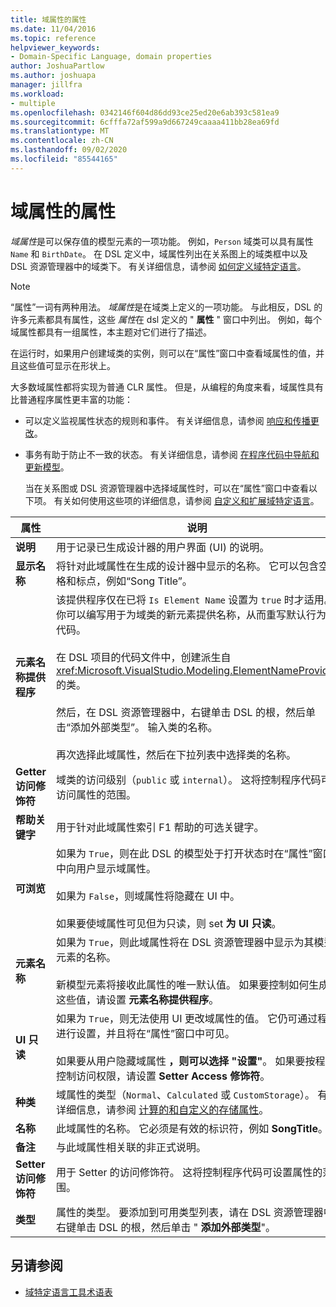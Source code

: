 ```yaml
---
title: 域属性的属性
ms.date: 11/04/2016
ms.topic: reference
helpviewer_keywords:
- Domain-Specific Language, domain properties
author: JoshuaPartlow
ms.author: joshuapa
manager: jillfra
ms.workload:
- multiple
ms.openlocfilehash: 0342146f604d86dd93ce25ed20e6ab393c581ea9
ms.sourcegitcommit: 6cfffa72af599a9d667249caaaa411bb28ea69fd
ms.translationtype: MT
ms.contentlocale: zh-CN
ms.lasthandoff: 09/02/2020
ms.locfileid: "85544165"
---
```

# <a name="properties-of-domain-properties"></a>域属性的属性
*域属性*是可以保存值的模型元素的一项功能。 例如，`Person` 域类可以具有属性 `Name` 和 `BirthDate`。 在 DSL 定义中，域属性列出在关系图上的域类框中以及 DSL 资源管理器中的域类下。 有关详细信息，请参阅 [如何定义域特定语言](../modeling/how-to-define-a-domain-specific-language.md)。

> [!NOTE]
> “属性”一词有两种用法。 *域属性*是在域类上定义的一项功能。 与此相反，DSL 的许多元素都具有属性，这些 *属性*在 dsl 定义的 " **属性** " 窗口中列出。 例如，每个域属性都具有一组属性，本主题对它们进行了描述。

 在运行时，如果用户创建域类的实例，则可以在“属性”窗口中查看域属性的值，并且这些值可显示在形状上。

 大多数域属性都将实现为普通 CLR 属性。 但是，从编程的角度来看，域属性具有比普通程序属性更丰富的功能：

- 可以定义监视属性状态的规则和事件。 有关详细信息，请参阅 [响应和传播更改](../modeling/responding-to-and-propagating-changes.md)。

- 事务有助于防止不一致的状态。 有关详细信息，请参阅 [在程序代码中导航和更新模型](../modeling/navigating-and-updating-a-model-in-program-code.md)。

  当在关系图或 DSL 资源管理器中选择域属性时，可以在“属性”窗口中查看以下项。 有关如何使用这些项的详细信息，请参阅 [自定义和扩展域特定语言](../modeling/customizing-and-extending-a-domain-specific-language.md)。

|属性|说明|默认值|
|-|-|-|
|**说明**|用于记录已生成设计器的用户界面 (UI) 的说明。|\<none>|
|**显示名称**|将针对此域属性在生成的设计器中显示的名称。 它可以包含空格和标点，例如“Song Title”。|\<none>|
|**元素名称提供程序**|该提供程序仅在已将 `Is Element Name` 设置为 `true` 时才适用。 你可以编写用于为域类的新元素提供名称，从而重写默认行为的代码。<br /><br /> 在 DSL 项目的代码文件中，创建派生自 <xref:Microsoft.VisualStudio.Modeling.ElementNameProvider> 的类。<br /><br /> 然后，在 DSL 资源管理器中，右键单击 DSL 的根，然后单击“添加外部类型”。 输入类的名称。<br /><br /> 再次选择此域属性，然后在下拉列表中选择类的名称。|\<none>|
|**Getter 访问修饰符**|域类的访问级别（`public` 或 `internal`）。 这将控制程序代码可访问属性的范围。|`public`|
|**帮助关键字**|用于针对此域属性索引 F1 帮助的可选关键字。|\<none>|
|**可浏览**|如果为 `True`，则在此 DSL 的模型处于打开状态时在“属性”窗口中向用户显示域属性。<br /><br /> 如果为 `False`，则域属性将隐藏在 UI 中。<br /><br /> 如果要使域属性可见但为只读，则 set **为 UI 只读**。|`True`|
|**元素名称**|如果为 `True`，则此域属性将在 DSL 资源管理器中显示为其模型元素的名称。<br /><br /> 新模型元素将接收此属性的唯一默认值。 如果要控制如何生成这些值，请设置 **元素名称提供程序**。|`False`|
|**UI 只读**|如果为 `True`，则无法使用 UI 更改域属性的值。 它仍可通过程序进行设置，并且将在“属性”窗口中可见。<br /><br /> 如果要从用户隐藏域属性 **，则可以选择 "设置"**。 如果要按程序控制访问权限，请设置 **Setter Access 修饰符**。|`False`|
|**种类**|域属性的类型（`Normal`、`Calculated` 或 `CustomStorage`）。 有关详细信息，请参阅 [计算的和自定义的存储属性](../modeling/calculated-and-custom-storage-properties.md)。|`Normal`|
|**名称**|此域属性的名称。 它必须是有效的标识符，例如 **SongTitle**。|\<none>|
|**备注**|与此域属性相关联的非正式说明。|\<none>|
|**Setter 访问修饰符**|用于 Setter 的访问修饰符。 这将控制程序代码可设置属性的范围。|`public`|
|**类型**|属性的类型。 要添加到可用类型列表，请在 DSL 资源管理器中右键单击 DSL 的根，然后单击 " **添加外部类型**"。|`String`|

## <a name="see-also"></a>另请参阅

- [域特定语言工具术语表](https://msdn.microsoft.com/ca5e84cb-a315-465c-be24-76aa3df276aa)